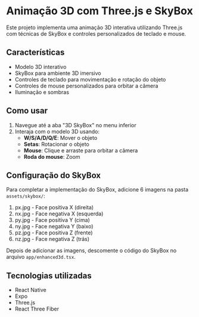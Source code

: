 # Animação 3D com Three.js e SkyBox

Este projeto implementa uma animação 3D interativa utilizando Three.js com técnicas de SkyBox e controles personalizados de teclado e mouse.

## Características

- Modelo 3D interativo
- SkyBox para ambiente 3D imersivo
- Controles de teclado para movimentação e rotação do objeto
- Controles de mouse personalizados para orbitar a câmera
- Iluminação e sombras

## Como usar

1. Navegue até a aba "3D SkyBox" no menu inferior
2. Interaja com o modelo 3D usando:
   - **W/S/A/D/Q/E**: Mover o objeto
   - **Setas**: Rotacionar o objeto
   - **Mouse**: Clique e arraste para orbitar a câmera
   - **Roda do mouse**: Zoom

## Configuração do SkyBox

Para completar a implementação do SkyBox, adicione 6 imagens na pasta `assets/skybox/`:

1. px.jpg - Face positiva X (direita)
2. nx.jpg - Face negativa X (esquerda)
3. py.jpg - Face positiva Y (cima)
4. ny.jpg - Face negativa Y (baixo)
5. pz.jpg - Face positiva Z (frente)
6. nz.jpg - Face negativa Z (trás)

Depois de adicionar as imagens, descomente o código do SkyBox no arquivo `app/enhanced3d.tsx`.

## Tecnologias utilizadas

- React Native
- Expo
- Three.js
- React Three Fiber